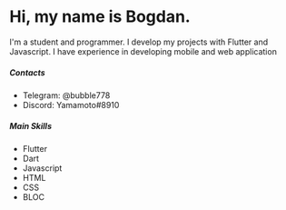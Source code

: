 # Hi, my name is Bogdan.

I'm a student and programmer. I develop my projects with Flutter and Javascript. I have experience in developing mobile and web application

##### Contacts
- Telegram: @bubble778
- Discord: Yamamoto#8910

##### Main Skills
- Flutter
- Dart
- Javascript
- HTML
- CSS
- BLOC
